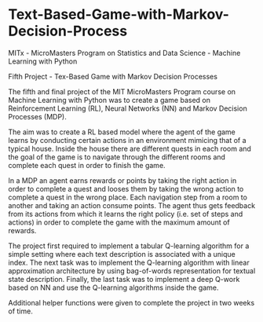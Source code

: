 # Text-Based-Game-with-Markov-Decision-Process
MITx - MicroMasters Program on Statistics and Data Science - Machine Learning with Python

Fifth Project - Tex-Based Game with Markov Decision Processes

The fifth and final project of the MIT MicroMasters Program course on Machine Learning with Python was to create
a game based on Reinforcement Learning (RL), Neural Networks (NN) and Markov Decision Processes (MDP).

The aim was to create a RL based model where the agent of the game learns by conducting certain actions in an environment mimicing
that of a typical house. Inside the house there are different quests in each room and the goal of the game is to
navigate through the different rooms and complete each quest in order to finish the game.

In a MDP an agent earns rewards or points by taking the right action in order to complete a quest and looses them by taking the wrong action
to complete a quest in the wrong place. Each navigation step from a room to another and taking an action consume points. The agent thus
gets feedback from its actions from which it learns the right policy (i.e. set of steps and actions) in order to complete the game
with the maximum amount of rewards.

The project first required to implement a tabular Q-learning algorithm for a simple setting where each text description is associated with
a unique index. The next task was to implement the Q-learning algorithm with linear approximation architecture by using bag-of-words
representation for textual state description. Finally, the last task was to implement a deep Q-work based on NN and use the Q-learning
algorithms inside the game.

Additional helper functions were given to complete the project in two weeks of time.

